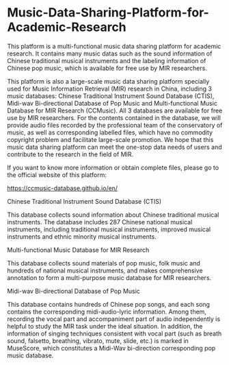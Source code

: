 # Music-Data-Sharing-Platform-for-Academic-Research
This platform is a multi-functional music data sharing platform for academic research.  It contains many music datas such as the sound information of Chinese traditional musical instruments and the labeling information of Chinese pop music, which is available for free use by MIR researchers.

This platform is also a large-scale music data sharing platform specially used for Music Information Retrieval (MIR) research in China, including 3 music databases: Chinese Traditional Instrument Sound Database (CTIS), Midi-wav Bi-directional Database of Pop Music and Multi-functional Music Database for MIR Research (CCMusic). All 3 databases are available for free use by MIR researchers. For the contents contained in the database, we will provide audio files recorded by the professional team of the conservatory of music, as well as corresponding labelled files, which have no commodity copyright problem and facilitate large-scale promotion. We hope that this music data sharing platform can meet the one-stop data needs of users and contribute to the research in the field of MIR.

If you want to know more information or obtain complete files, please go to the official website of this platform:

https://ccmusic-database.github.io/en/


  Chinese Traditional Instrument Sound Database (CTIS)

This database collects sound information about Chinese traditional musical instruments. The database includes 287 Chinese national musical instruments, including traditional musical instruments, improved musical instruments and ethnic minority musical instruments.

  Multi-functional Music Database for MIR Research

This database collects sound materials of pop music, folk music and hundreds of national musical instruments, and makes comprehensive annotation to form a multi-purpose music database for MIR researchers.

  Midi-wav Bi-directional Database of Pop Music
 
This database contains hundreds of Chinese pop songs, and each song contains the corresponding midi-audio-lyric information. Among them, recording the vocal part and accompaniment part of audio independently is helpful to study the MIR task under the ideal situation. In addition, the information of singing techniques consistent with vocal part (such as breath sound, falsetto, breathing, vibrato, mute, slide, etc.) is marked in MuseScore, which constitutes a Midi-Wav bi-direction corresponding pop music database.

